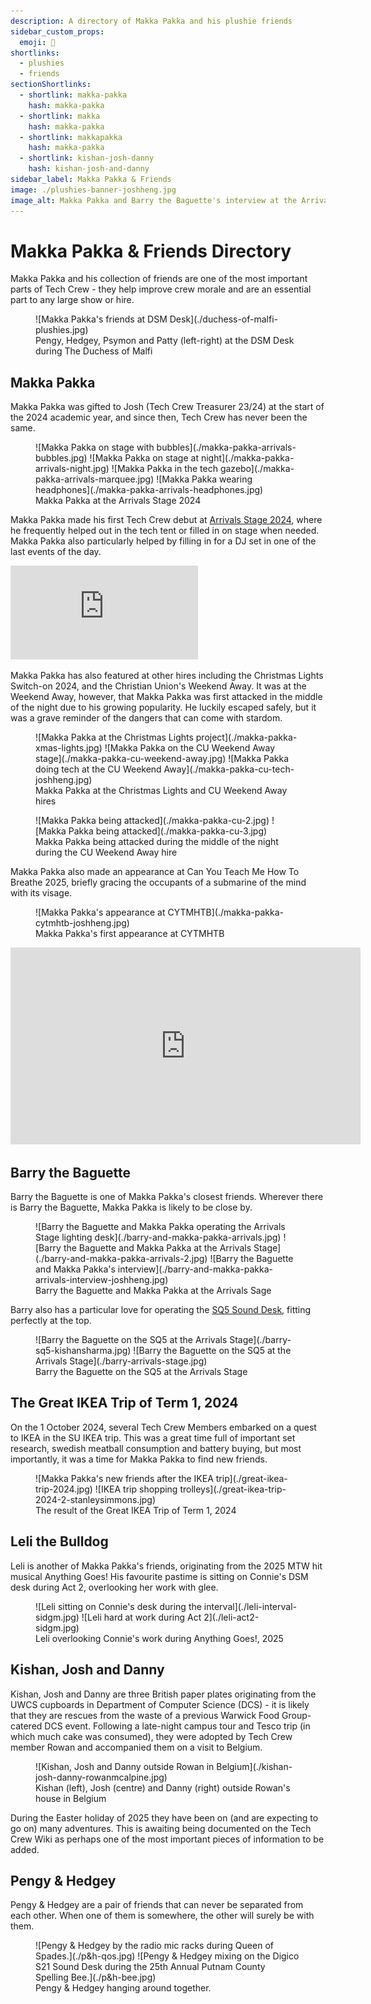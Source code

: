 ```yaml
---
description: A directory of Makka Pakka and his plushie friends
sidebar_custom_props:
  emoji: 🧸
shortlinks:
  - plushies
  - friends
sectionShortlinks:
  - shortlink: makka-pakka
    hash: makka-pakka
  - shortlink: makka
    hash: makka-pakka
  - shortlink: makkapakka
    hash: makka-pakka
  - shortlink: kishan-josh-danny
    hash: kishan-josh-and-danny
sidebar_label: Makka Pakka & Friends
image: ./plushies-banner-joshheng.jpg
image_alt: Makka Pakka and Barry the Baguette's interview at the Arrivals Stage 2024
---
```


# Makka Pakka & Friends Directory

Makka Pakka and his collection of friends are one of the most important parts of Tech Crew - they help improve crew
morale and are an essential part to any large show or hire.

<figure>
![Makka Pakka's friends at DSM Desk](./duchess-of-malfi-plushies.jpg)
<figcaption>Pengy, Hedgey, Psymon and Patty (left-right) at the DSM Desk during The Duchess of Malfi</figcaption>
</figure>

## Makka Pakka

Makka Pakka was gifted to Josh (Tech Crew Treasurer 23/24) at the start of the 2024 academic year, and since then, Tech
Crew has never been the same.

<figure>
<div class="img-gallery img-small">
![Makka Pakka on stage with bubbles](./makka-pakka-arrivals-bubbles.jpg)
![Makka Pakka on stage at night](./makka-pakka-arrivals-night.jpg)
![Makka Pakka in the tech gazebo](./makka-pakka-arrivals-marquee.jpg)
![Makka Pakka wearing headphones](./makka-pakka-arrivals-headphones.jpg)
</div>
<figcaption>Makka Pakka at the Arrivals Stage 2024</figcaption>
</figure>

Makka Pakka made his first Tech Crew debut at [Arrivals Stage 2024](/wiki/case-studies/arrivals-2024), where he
frequently helped out in the tech tent or filled in on stage when needed. Makka Pakka also particularly helped by
filling in for a DJ set in one of the last events of the day.

<div class="video-full">
  <iframe
    src="https://www.youtube.com/embed/yg9dulfQpjw?si=hPr4i0ljPjCWlblW"
    title="YouTube video player"
    frameborder="0"
    allow="accelerometer; autoplay; clipboard-write; encrypted-media; gyroscope; picture-in-picture; web-share"
    referrerpolicy="strict-origin-when-cross-origin"
    allowfullscreen
  ></iframe>
</div>

Makka Pakka has also featured at other hires including the Christmas Lights Switch-on 2024, and the Christian Union's
Weekend Away. It was at the Weekend Away, however, that Makka Pakka was first attacked in the middle of the night due to
his growing popularity. He luckily escaped safely, but it was a grave reminder of the dangers that can come with
stardom.

<figure>
<div class="img-gallery img-small">
![Makka Pakka at the Christmas Lights project](./makka-pakka-xmas-lights.jpg)
![Makka Pakka on the CU Weekend Away stage](./makka-pakka-cu-weekend-away.jpg)
![Makka Pakka doing tech at the CU Weekend Away](./makka-pakka-cu-tech-joshheng.jpg)
</div>
<figcaption>Makka Pakka at the Christmas Lights and CU Weekend Away hires</figcaption>
</figure>

<figure>
<div class="img-gallery img-small">
![Makka Pakka being attacked](./makka-pakka-cu-2.jpg)
![Makka Pakka being attacked](./makka-pakka-cu-3.jpg)
</div>
<figcaption>Makka Pakka being attacked during the middle of the night during the CU Weekend Away hire</figcaption>
</figure>

Makka Pakka also made an appearance at Can You Teach Me How To Breathe 2025, briefly gracing the occupants of a
submarine of the mind with its visage.

<figure>
![Makka Pakka's appearance at CYTMHTB](./makka-pakka-cytmhtb-joshheng.jpg)
<figcaption>Makka Pakka's first appearance at CYTMHTB</figcaption>
</figure>

<div class="video-full">
    <iframe
        width="560"
        height="315"
        src="https://www.youtube.com/embed/WTVQMoy7pec"
        title="YouTube video player"
        frameborder="0"
        allow="accelerometer; autoplay; clipboard-write; encrypted-media; gyroscope; picture-in-picture; web-share"
        referrerpolicy="strict-origin-when-cross-origin"
        allowfullscreen
    ></iframe>
</div>

## Barry the Baguette

Barry the Baguette is one of Makka Pakka's closest friends. Wherever there is Barry the Baguette, Makka Pakka is likely
to be close by.

<figure>
<div class="img-gallery img-small">
![Barry the Baguette and Makka Pakka operating the Arrivals Stage lighting desk](./barry-and-makka-pakka-arrivals.jpg)
![Barry the Baguette and Makka Pakka at the Arrivals Stage](./barry-and-makka-pakka-arrivals-2.jpg)
![Barry the Baguette and Makka Pakka's interview](./barry-and-makka-pakka-arrivals-interview-joshheng.jpg)
</div>
<figcaption>Barry the Baguette and Makka Pakka at the Arrivals Sage</figcaption>
</figure>

Barry also has a particular love for operating the [SQ5 Sound Desk](/wiki/disciplines/sound/sound-desks), fitting
perfectly at the top.

<figure>
<div class="img-gallery img-small">
![Barry the Baguette on the SQ5 at the Arrivals Stage](./barry-sq5-kishansharma.jpg)
![Barry the Baguette on the SQ5 at the Arrivals Stage](./barry-arrivals-stage.jpg)
</div>

<figcaption>Barry the Baguette on the SQ5 at the Arrivals Stage</figcaption>
</figure>

## The Great IKEA Trip of Term 1, 2024

On the 1 October 2024, several Tech Crew Members embarked on a quest to IKEA in the SU IKEA trip. This was a great time
full of important set research, swedish meatball consumption and battery buying, but most importantly, it was a time for
Makka Pakka to find new friends.

<figure>
<div class="img-gallery">
![Makka Pakka's new friends after the IKEA trip](./great-ikea-trip-2024.jpg)
![IKEA trip shopping trolleys](./great-ikea-trip-2024-2-stanleysimmons.jpg)
</div>
<figcaption>The result of the Great IKEA Trip of Term 1, 2024</figcaption>
</figure>

## Leli the Bulldog

Leli is another of Makka Pakka's friends, originating from the 2025 MTW hit musical Anything Goes! His favourite pastime
is sitting on Connie's DSM desk during Act 2, overlooking her work with glee.

<figure>
<div class="img-gallery img-small">
![Leli sitting on Connie's desk during the interval](./leli-interval-sidgm.jpg)
![Leli hard at work during Act 2](./leli-act2-sidgm.jpg)
</div>
<figcaption>Leli overlooking Connie's work during Anything Goes!, 2025</figcaption>
</figure>

## Kishan, Josh and Danny

Kishan, Josh and Danny are three British paper plates originating from the UWCS cupboards in Department of Computer
Science (DCS) - it is likely that they are rescues from the waste of a previous Warwick Food Group-catered DCS event.
Following a late-night campus tour and Tesco trip (in which much cake was consumed), they were adopted by Tech Crew
member Rowan and accompanied them on a visit to Belgium.

<figure>
<div class="img-small">
![Kishan, Josh and Danny outside Rowan in Belgium](./kishan-josh-danny-rowanmcalpine.jpg)
</div>
<figcaption>Kishan (left), Josh (centre) and Danny (right) outside Rowan's house in Belgium</figcaption>
</figure>

During the Easter holiday of 2025 they have been on (and are expecting to go on) many adventures. This is awaiting being
documented on the Tech Crew Wiki as perhaps one of the most important pieces of information to be added.

## Pengy & Hedgey

Pengy & Hedgey are a pair of friends that can never be separated from each other. When one of them is somewhere, the other will surely be with them. 

<figure>
<div class="img-gallery img-small">
![Pengy & Hedgey by the radio mic racks during Queen of Spades.](./p&h-qos.jpg)
![Pengy & Hedgey mixing on the Digico S21 Sound Desk during the 25th Annual Putnam County Spelling Bee.](./p&h-bee.jpg)
</div>
<figcaption>Pengy & Hedgey hanging around together.</figcaption>
</figure>
